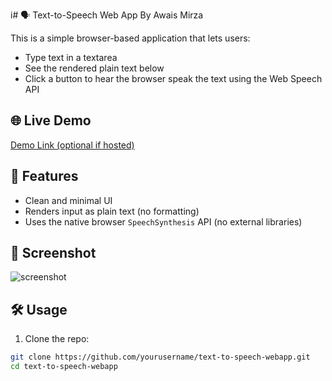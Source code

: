 i# 🗣️ Text-to-Speech Web App By Awais Mirza

This is a simple browser-based application that lets users:

- Type text in a textarea
- See the rendered plain text below
- Click a button to hear the browser speak the text using the Web Speech API

## 🌐 Live Demo

[Demo Link (optional if hosted)](https://your-demo-link.com)

## 🚀 Features

- Clean and minimal UI
- Renders input as plain text (no formatting)
- Uses the native browser `SpeechSynthesis` API (no external libraries)

## 📸 Screenshot

![screenshot](screenshot.png)

## 🛠️ Usage

1. Clone the repo:

```bash
git clone https://github.com/yourusername/text-to-speech-webapp.git
cd text-to-speech-webapp
